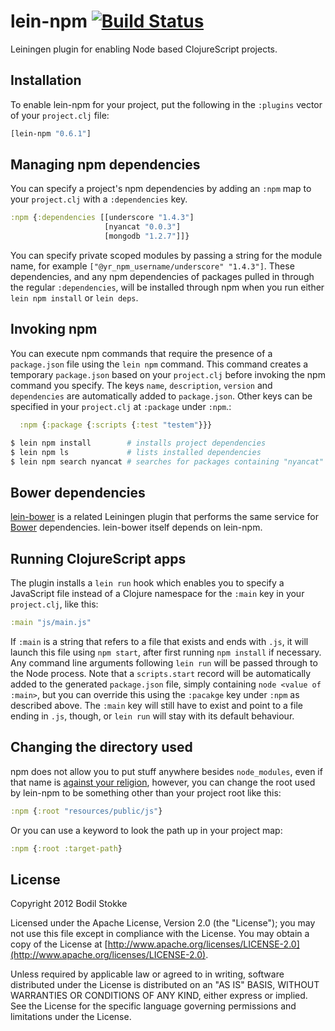 # lein-npm [![Build Status](https://travis-ci.org/RyanMcG/lein-npm.svg?branch=master)](https://travis-ci.org/RyanMcG/lein-npm)

Leiningen plugin for enabling Node based ClojureScript projects.

## Installation

To enable lein-npm for your project, put the following in the
`:plugins` vector of your `project.clj` file:

```clojure
[lein-npm "0.6.1"]
```

## Managing npm dependencies

You can specify a project's npm dependencies by adding an `:npm` map to your
`project.clj` with a `:dependencies` key.

```clojure
:npm {:dependencies [[underscore "1.4.3"]
                     [nyancat "0.0.3"]
                     [mongodb "1.2.7"]]}
```

You can specify private scoped modules by passing a string for the module name, for example `["@yr_npm_username/underscore" "1.4.3"]`. These dependencies, and any npm dependencies of packages pulled in through the
regular `:dependencies`, will be installed through npm when you run either
`lein npm install` or `lein deps`. 

## Invoking npm

You can execute npm commands that require the presence of a
`package.json` file using the `lein npm` command. This command creates
a temporary `package.json` based on your `project.clj` before invoking
the npm command you specify. The keys `name`, `description`, `version` and
`dependencies` are automatically added to `package.json`. Other keys can be
specified in your `project.clj` at `:package` under `:npm`.:

```clojure
  :npm {:package {:scripts {:test "testem"}}}
```

```sh
$ lein npm install        # installs project dependencies
$ lein npm ls             # lists installed dependencies
$ lein npm search nyancat # searches for packages containing "nyancat"
```

## Bower dependencies

[lein-bower](https://github.com/chlorinejs/lein-bower) is a related
Leiningen plugin that performs the same service for
[Bower](https://github.com/twitter/bower) dependencies. lein-bower
itself depends on lein-npm.

## Running ClojureScript apps

The plugin installs a `lein run` hook which enables you to specify a
JavaScript file instead of a Clojure namespace for the `:main` key in
your `project.clj`, like this:

```clojure
:main "js/main.js"
```

If `:main` is a string that refers to a file that exists and ends with
`.js`, it will launch this file using `npm start`, after first running
`npm install` if necessary. Any command line arguments following `lein
run` will be passed through to the Node process. Note that a
`scripts.start` record will be automatically added to the generated
`package.json` file, simply containing `node <value of :main>`, but
you can override this using the `:pacakge` key under `:npm` as described above.
The `:main` key will still have to exist and point to a file ending in `.js`,
though, or `lein run` will stay with its default behaviour.

## Changing the directory used

npm does not allow you to put stuff anywhere besides `node_modules`, even
if that name is [against your religion](https://docs.npmjs.com/misc/faq#node-modules-is-the-name-of-my-deity-s-arch-rival-and-a-forbidden-word-in-my-religion-can-i-configure-npm-to-use-a-different-folder),
however, you can change the root used by lein-npm to be something other than
your project root like this:

```clojure
:npm {:root "resources/public/js"}
```

Or you can use a keyword to look the path up in your project map:

```clojure
:npm {:root :target-path}
```

## License

Copyright 2012 Bodil Stokke

Licensed under the Apache License, Version 2.0 (the "License"); you
may not use this file except in compliance with the License. You may
obtain a copy of the License at
[http://www.apache.org/licenses/LICENSE-2.0](http://www.apache.org/licenses/LICENSE-2.0).

Unless required by applicable law or agreed to in writing, software
distributed under the License is distributed on an "AS IS" BASIS,
WITHOUT WARRANTIES OR CONDITIONS OF ANY KIND, either express or
implied. See the License for the specific language governing
permissions and limitations under the License.
